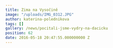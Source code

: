 ```yaml
---
title: Zima na Vysočině
image: "/uploads/IMG_0312.JPG"
author: katerina-polednikova
tags: []
gallery: /news/pocitali-jsme-vydry-na-dacicku
position: 62
date: 2016-05-18 20:47:55.000000000 Z
---
```

